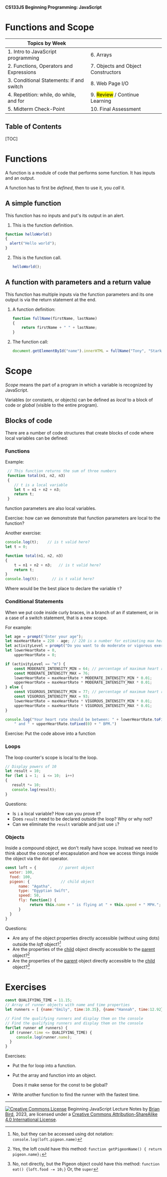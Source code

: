 **CS133JS Beginning Programming: JavaScript**

<h1>Functions and Scope</h1>


| Topics by Week                           |                                            |
| ---------------------------------------- | ------------------------------------------ |
| 1. Intro to JavaScript programming       | 6. Arrays                                  |
| 2. Functions, Operators and Expressions  | 7. Objects and Object Constructors         |
| 3. Conditional Statements: if and switch | 8. Web Page I/O                            |
| 4. Repetition: while, do while, and for  | 9. <mark>Review</mark> / Continue Learning |
| 5. Midterm Check-Point                   | 10. Final Assessment                       |


<h2>Table of Contents</h2>

[TOC]

# Functions

A function is a module of code that performs some function. It has inputs and an output. 

A function has to first be *defined*, then to use it, you *call* it.

## A simple function

This function has no inputs and put's its output in an alert. 

1. This is the function definition. 

```javascript
function helloWorld()
{
  alert("Hello world");
}
```

2. This is the function call. 

   ```javascript
   helloWorld();
   ```

## A function with parameters and a return value

This function has multiple inputs via the function parameters and its one output is via the return statement at the end.

1. A function definition:

   ```javascript
   function fullName(firstName, lastName)
   {
       return firstName + " " + lastName;
   }
   ```

2. The function call:

   ```javascript
   document.getElementById("name").innerHTML = fullName("Tony", "Stark");
   ```



# Scope

*Scope* means the part of a program in which a variable is recognized by JavaScript. 

Variables (or constants, or objects) can be defined as *local* to a block of code or *global* (visible to the entire program).

## Blocks of code

There are a number of code structures that create blocks of code where local variables can be defined:

### Functions

Example:

```javascript
 // This function returns the sum of three numbers
 function total(n1, n2, n3)
 {
    // t is a local variable
    let t = n1 + n2 + n3;
    return t;
 }
```

function parameters are also local variables.

Exercise: how can we demonstrate that function parameters are local to the function?

Another exercise: 

```javascript
console.log(t);    // is t valid here?
let t = 0;

function total(n1, n2, n3)
{
    t = n1 + n2 + n3;   // is t valid here?
    return t;
}
console.log(t);      // is t valid here?
```

Where would be the best place to declare the variable `t`?

### Conditional Statements

When we put code inside curly braces, in a branch of an if statement, or in a case of a switch statement, that is a new scope.

For example:

```javascript
let age = prompt("Enter your age");
let maxHeartRate = 220 - age; // 220 is a number for estimating max heart rate
let activityLevel = prompt("Do you want to do moderate or vigorous exercise? (m or v)");
let lowerHeartRate = 0,
    upperHeartRate = 0;

if (activityLevel == "m") {
    const MODERATE_INTENSITY_MIN = 64; // percentage of maximum heart rate
    const MODERATE_INTENSITY_MAX = 76;
    lowerHeartRate = maxHeartRate * MODERATE_INTENSITY_MIN * 0.01;
    upperHeartRate = maxHeartRate * MODERATE_INTENSITY_MAX * 0.01;
} else {
    const VIGOROUS_INTENSITY_MIN = 77; // percentage of maximum heart rate
    const VIGOROUS_INTENSITY_MAX = 93;
    lowerHeartRate = maxHeartRate * VIGOROUS_INTENSITY_MIN * 0.01;
    upperHeartRate = maxHeartRate * VIGOROUS_INTENSITY_MAX * 0.01;
}

console.log("Your heart rate should be between: " + lowerHeartRate.toFixed(0) +
    " and " + upperHeartRate.toFixed(0) + " BPM.")

```

Exercise: Put the code above into a function

### Loops

The loop counter's scope is local to the loop.

```javascript
// Display powers of 10
let result = 10;
for (let i = 1;  i <= 10;  i++) 
{            
   result *= 10;       
   console.log(result);
}
```

Questions:

- Is `i` a local variable? How can you prove it? 
- Does `result` need to be declared outside the loop? Why or why not?
- Can we eliminate the `result` variable and just use `i`?

### Objects

Inside a compound object, we don't really have scope. Instead we need to think about the concept of encapsulation and how we access things inside the object via the dot operator.

```javascript
const loft = {          // parent object
  water: 100, 
  food: 100,   
  pigeon: {              // child object
      name: "Agatha", 
      type: "Egyptian Swift", 
      speed: 50,
      fly: function() {
           return this.name + " is flying at " + this.speed + " MPH.";
      }
  }
}
```

Questions:

- Are any of the object properties directly accessible (without using dots) outside the *loft* object?[^1]
- Are the properties of the <u>child</u> object directly accessible to the <u>parent</u> object?[^2]
- Are the properties of the <u>parent</u> object directly accessible to the <u>child</u> object?[^3]

  

# Exercises

```javascript
const QUALIFYING_TIME = 11.15;
// Array of runner objects with name and time properties
let runners = [ {name:"Emily", time:10.35}, {name:"Hannah", time:12.92}, {name:"Madison", time:9.87}, {name:"Ashley", time:11.16}, {name:"Sarah", time:12.01}, {name:"Alexis", time:11.15}];  

// Find the qualifying runners and display them on the console
// Find the qualifying runners and display them on the console
for(let runner of runners) {
  if (runner.time <= QUALIFYING_TIME) {
     console.log(runner.name);
  }
}
```

Exercises: 

- Put the for loop into a function.

- 
  Put the array and function into an object.

  Does it make sense for the const to be global?

- Write another function to find the runner with the fastest time.



------

[![Creative Commons License](https://i.creativecommons.org/l/by-sa/4.0/88x31.png)](http://creativecommons.org/licenses/by-sa/4.0/) Beginning JavaScript Lecture Notes by [Brian Bird](https://profbird.online), <time>2023</time>, are licensed under a [Creative Commons Attribution-ShareAlike 4.0 International License](http://creativecommons.org/licenses/by-sa/4.0/). 

[^1]: No, but they can be accessed using dot notation: `console.log(loft.pigeon.name)`
[^2]: Yes, the loft could have this method: `function getPigeonName() { return pigeon.name};`
[^3]: No, not directly, but the Pigeon object could have this method: `function eat() {loft.food -= 10;}` Or, the `super` 
